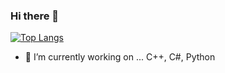 ### Hi there 👋

[![Top Langs](https://github-readme-stats.vercel.app/api/top-langs/?username=dropkun
)](https://github.com/anuraghazra/github-readme-stats)

- 🔭 I’m currently working on ... C++, C#, Python

<!--
**dropkun/dropkun** is a ✨ _special_ ✨ repository because its `README.md` (this file) appears on your GitHub profile.

Here are some ideas to get you started

- 👯 I’m looking to collaborate on ...
- 🤔 I’m looking for help with ...
- 💬 Ask me about ...
- 📫 How to reach me: ...
- 😄 Pronouns: ...
- ⚡ Fun fact: ...

-->
